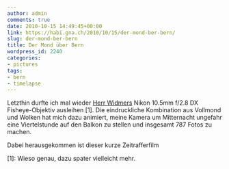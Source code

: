 ```yaml
---
author: admin
comments: true
date: 2010-10-15 14:49:45+00:00
link: https://habi.gna.ch/2010/10/15/der-mond-ber-bern/
slug: der-mond-ber-bern
title: Der Mond über Bern
wordpress_id: 2240
categories:
- pictures
tags:
- bern
- timelapse
---
```


Letzthin durfte ich mal wieder [Herr Widmers](https://blog.dasrecht.net/) Nikon 10.5mm f/2.8 DX Fisheye-Objektiv ausleihen [1]. Die eindruckliche Kombination aus Vollmond und Wolken hat mich dazu animiert, meine Kamera um Mitternacht ungefahr eine Viertelstunde auf den Balkon zu stellen und insgesamt 787 Fotos zu machen.




Dabei herausgekommen ist dieser kurze Zeitrafferfilm







[1]: Wieso genau, dazu spater vielleicht mehr.



